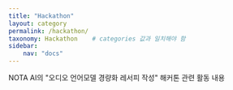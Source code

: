 ```yaml
---
title: "Hackathon"
layout: category
permalink: /hackathon/
taxonomy: Hackathon    # categories 값과 일치해야 함
sidebar:
    nav: "docs"
---
```


NOTA AI의 "오디오 언어모델 경량화 레서피 작성" 해커톤 관련 활동 내용